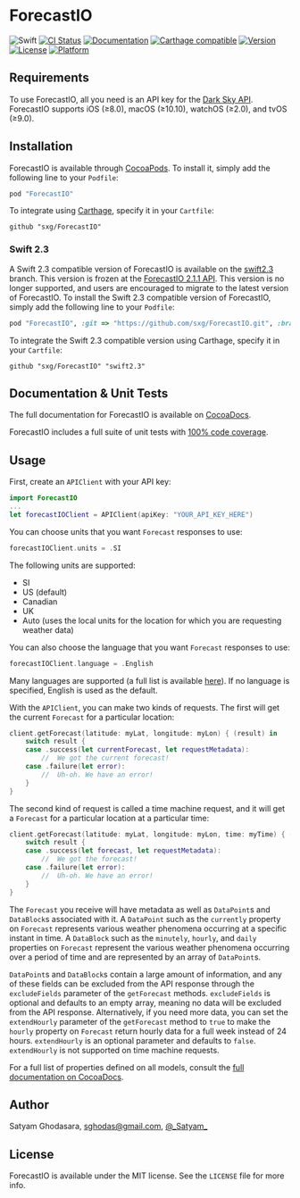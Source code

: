 # ForecastIO

![Swift](http://img.shields.io/badge/swift-3.0-brightgreen.svg)
[![CI Status](http://img.shields.io/travis/sxg/ForecastIO.svg?style=flat)](https://travis-ci.org/sxg/ForecastIO)
[![Documentation](https://img.shields.io/cocoapods/metrics/doc-percent/ForecastIO.svg)](http://cocoadocs.org/docsets/ForecastIO/)
[![Carthage compatible](https://img.shields.io/badge/Carthage-compatible-4BC51D.svg?style=flat)](https://github.com/Carthage/Carthage)
[![Version](https://img.shields.io/cocoapods/v/ForecastIO.svg?style=flat)](http://cocoapods.org/pods/ForecastIO)
[![License](https://img.shields.io/cocoapods/l/ForecastIO.svg?style=flat)](http://cocoapods.org/pods/ForecastIO)
[![Platform](https://img.shields.io/cocoapods/p/ForecastIO.svg?style=flat)](http://cocoapods.org/pods/ForecastIO)

## Requirements

To use ForecastIO, all you need is an API key for the [Dark Sky API](https://darksky.net/dev/). ForecastIO supports iOS (≥8.0), macOS (≥10.10), watchOS (≥2.0), and tvOS (≥9.0).

## Installation

ForecastIO is available through [CocoaPods](http://cocoapods.org). To install
it, simply add the following line to your `Podfile`:

```ruby
pod "ForecastIO"
```

To integrate using [Carthage](https://github.com/Carthage/Carthage), specify it in your `Cartfile`:

```ogdl
github "sxg/ForecastIO"
```

### Swift 2.3

A Swift 2.3 compatible version of ForecastIO is available on the [swift2.3](https://github.com/sxg/ForecastIO/tree/swift2.3) branch. This version is frozen at the [ForecastIO 2.1.1 API](http://cocoadocs.org/docsets/ForecastIO/2.1.1/). This version is no longer supported, and users are encouraged to migrate to the latest version of ForecastIO. To install the Swift 2.3 compatible version of ForecastIO, simply add the following line to your `Podfile`:

```ruby
pod "ForecastIO", :git => "https://github.com/sxg/ForecastIO.git", :branch => "swift2.3"
```

To integrate the Swift 2.3 compatible version using Carthage, specify it in your `Cartfile`:

```ogdl
github "sxg/ForecastIO" "swift2.3"
```

## Documentation & Unit Tests

The full documentation for ForecastIO is available on [CocoaDocs](http://cocoadocs.org/docsets/ForecastIO).

ForecastIO includes a full suite of unit tests with [100% code coverage](https://codecov.io/gh/sxg/ForecastIO).

## Usage

First, create an `APIClient` with your API key:

```swift
import ForecastIO
...
let forecastIOClient = APIClient(apiKey: "YOUR_API_KEY_HERE")
```

You can choose units that you want `Forecast` responses to use:

```swift
forecastIOClient.units = .SI
```

The following units are supported:
- SI
- US (default)
- Canadian
- UK
- Auto (uses the local units for the location for which you are requesting weather data)

You can also choose the language that you want `Forecast` responses to use:

```swift
forecastIOClient.language = .English
```

Many languages are supported (a full list is available [here](https://darksky.net/dev/docs/forecast)). If no language is specified, English is used as the default.

With the `APIClient`, you can make two kinds of requests. The first will get the current `Forecast` for a particular location:

```swift
client.getForecast(latitude: myLat, longitude: myLon) { (result) in
    switch result {
    case .success(let currentForecast, let requestMetadata):
        //  We got the current forecast!
    case .failure(let error):
        //  Uh-oh. We have an error!
    }
}
```

The second kind of request is called a time machine request, and it will get a `Forecast` for a particular location at a particular time:

```swift
client.getForecast(latitude: myLat, longitude: myLon, time: myTime) { (result) in
    switch result {
    case .success(let forecast, let requestMetadata):
        //  We got the forecast!
    case .failure(let error):
        //  Uh-oh. We have an error!
    }
}
```

The `Forecast` you receive will have metadata as well as `DataPoint`s and `DataBlock`s associated with it. A `DataPoint` such as the `currently` property on `Forecast` represents various weather phenomena occurring at a specific instant in time. A `DataBlock` such as the `minutely`, `hourly`, and `daily` properties on `Forecast` represent the various weather phenomena occurring over a period of time and are represented by an array of `DataPoint`s.

`DataPoint`s and `DataBlock`s contain a large amount of information, and any of these fields can be excluded from the API response through the `excludeFields` parameter of the `getForecast` methods. `excludeFields` is optional and defaults to an empty array, meaning no data will be excluded from the API response. Alternatively, if you need more data, you can set the `extendHourly` parameter of the `getForecast` method to `true` to make the `hourly` property on `Forecast` return hourly data for a full week instead of 24 hours. `extendHourly` is an optional parameter and defaults to `false`. `extendHourly` is not supported on time machine requests.

For a full list of properties defined on all models, consult the [full documentation on CocoaDocs](http://cocoadocs.org/docsets/ForecastIO).

## Author

Satyam Ghodasara, sghodas@gmail.com, [@\_Satyam\_](https://twitter.com/_satyam_)

## License

ForecastIO is available under the MIT license. See the `LICENSE` file for more info.
